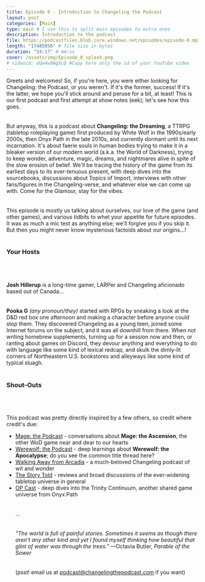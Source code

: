 ```yaml
---
title: Episode 0 - Introduction to Changeling the Podcast
layout: post
categories: [Main]
type: main # I use this to split main episodes to extra ones
description: Introduction to the podcast
file: https://podcastfiles.blob.core.windows.net/episodes/episode-0.mp3 #Link to your .mp3 file
length: "17485056" # file size in bytes
duration: "24:17" # mm:ss
cover: /assets/img/Episode_0_splash.png
# videoid: dQw4w9WgXcQ #Copy here only the id of your YouTube video
---
```


Greets and welcomes! So, if you&#39;re here, you were either looking for Changeling: the Podcast, or you weren&#39;t. If it&#39;s the former, success! If it&#39;s the latter, we hope you&#39;ll stick around and peruse for a bit, at least! This is our first podcast and first attempt at show notes (eek); let&#39;s see how this goes. 
<br><br>  
But anyway, this is a podcast about **Changeling: the Dreaming**, a TTRPG (tabletop roleplaying game) first produced by White Wolf in the 1990s/early 2000s, then Onyx Path in the late 2010s, and currently dormant until its next incarnation. It&#39;s about faerie souls in human bodies trying to make it in a bleaker version of our modern world (a.k.a. the World of Darkness), trying to keep wonder, adventure, magic, dreams, and nightmares alive in spite of the slow erosion of belief. We&#39;ll be tracing the history of the game from its earliest days to its ever-tenuous present, with deep dives into the sourcebooks, discussions about Topics of Import, interviews with other fans/figures in the Changeling-verse, and whatever else we can come up with. Come for the Glamour, stay for the vibes.
<br><br>  
This episode is mostly us talking about ourselves, our love of the game (and other games), and various tidbits to whet your appetite for future episodes. It was as much a mic test as anything else; we&#39;ll forgive you if you skip it. But then you might never know mysterious factoids about our origins...!
<br><br>  
### Your Hosts
<br><br>  
**Josh Hillerup** is a long-time gamer, LARPer and Changeling aficionado based out of Canada...
<br><br>  
**Pooka G** *(any pronoun/they)* started with RPGs by sneaking a look at the D&D red box one afternoon and making a character before anyone could stop them. They discovered Changeling as a young teen, joined some Internet forums on the subject, and it was all downhill from there. When not writing homebrew supplements, turning up for a session now and then, or ranting about games on Discord, they devour anything and everything to do with language like some kind of lexical redcap, and skulk the dimly-lit corners of Northeastern U.S. bookstores and alleyways like some kind of typical sluagh.
<br><br>  
### Shout-Outs
<br><br>  
This podcast was pretty directly inspired by a few others, so credit where credit&#39;s due:
- [Mage: the Podcast](https://magethepodcast.com/) - conversations about **Mage: the Ascension**, the other WoD game near and dear to our hearts
- [Werewolf: the Podcast](https://keepontheheathlands.podbean.com/) - deep learnings about **Werewolf: the Apocalypse**; do you see the common title thread here?
- [Walking Away from Arcadia](https://walkingawayfromarcadia.podbean.com/) - a much-beloved Changeling podcast of wit and wonder
- [The Story Told](https://thestorytold.libsyn.com/) - reviews and broad discussions of the ever-widening tabletop universe in general
- [OP Cast](https://anchor.fm/opcast/) - deep dives into the Trinity Continuum, another shared game universe from Onyx Path
<br><br>  
...
<br><br>  
*"The world is full of painful stories. Sometimes it seems as though there aren&#39;t any other kind and yet I found myself thinking how beautiful that glint of water was through the trees."*
—Octavia Butler, *Parable of the Sower*
<br><br>  
(psst! email us at podcast@changelingthepodcast.com if you want)
